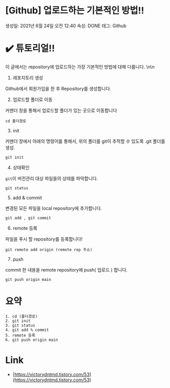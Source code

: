 # [Github] 업로드하는 기본적인 방법!!

생성일: 2021년 6월 24일 오전 12:40
속성: DONE
태그: Github

# ✔️ 튜토리얼!!
이 글에서는 repository에 업로드하는 가장 기본적인 방법에 대해 다룹니다.
\n\n

1. 레포지토리 생성

Github에서 회원가입을 한 후 Repository를 생성합니다.

2.  업로드할 폴더로 이동

커멘더 창을 통해서 업로드할 폴더가 있는 곳으로 이동합니다

```cd 폴더경로```

3. init

커멘더 창에서 아래의 명령어를 통해서, 위의 폴더를 git이 추적할 수 있도록 .git 폴더를 생성.

```git init```

4. 상태확인

`git`이 버전관리 대상 파일들의 상태를 파악합니다.

```git status```

5. add & commit

변경된 모든 파일을 local repository에 추가합니다.

``` git add , git commit ```

6. remote 등록

파일을 푸시 할 repository를 등록합니다!

```git remote add origin (remote rep 주소)```

7. push

commit 한 내용을 remote repository에 push( 업로드 ) 합니다.

```git push origin main```

# 요약

```basic
1. cd (폴더경로)
2. git init
3. git status
4. git add % commit
5. remote 등록
6. git push origin main
```

# Link

- [https://victorydntmd.tistory.com/53](https://victorydntmd.tistory.com/53)
